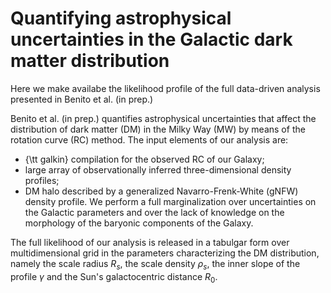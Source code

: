 # Quantifying astrophysical uncertainties in the Galactic dark matter distribution 

Here we make availabe the likelihood profile of the full data-driven analysis presented in Benito et al. (in prep.)

Benito et al. (in prep.) quantifies astrophysical uncertainties that affect the distribution of dark matter (DM) in the Milky Way (MW) by means of the rotation curve (RC) method.
The input elements of our analysis are:
* {\tt galkin} compilation for the observed RC of our Galaxy;
* large array of observationally inferred three-dimensional density profiles;
* DM halo described by a generalized Navarro-Frenk-White (gNFW) density profile.
We perform a full marginalization over uncertainties on the Galactic parameters and over the lack of knowledge on the morphology of the baryonic components of the Galaxy.

The full likelihood of our analysis is released in a tabulgar form over multidimensional grid in the parameters characterizing the DM distribution, namely the scale radius $R_s$, the scale density $\rho_s$, the inner slope of the profile $\gamma$ and the Sun's galactocentric distance $R_0$.
